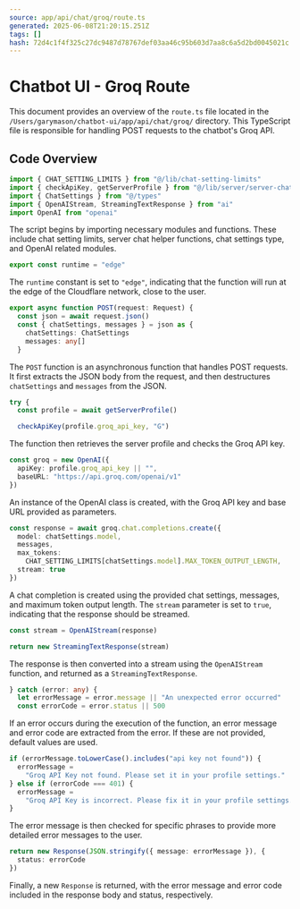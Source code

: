 ```yaml
---
source: app/api/chat/groq/route.ts
generated: 2025-06-08T21:20:15.251Z
tags: []
hash: 72d4c1f4f325c27dc9487d78767def03aa46c95b603d7aa8c6a5d2bd0045021c
---
```


# Chatbot UI - Groq Route

This document provides an overview of the `route.ts` file located in the `/Users/garymason/chatbot-ui/app/api/chat/groq/` directory. This TypeScript file is responsible for handling POST requests to the chatbot's Groq API.

## Code Overview

```ts
import { CHAT_SETTING_LIMITS } from "@/lib/chat-setting-limits"
import { checkApiKey, getServerProfile } from "@/lib/server/server-chat-helpers"
import { ChatSettings } from "@/types"
import { OpenAIStream, StreamingTextResponse } from "ai"
import OpenAI from "openai"
```

The script begins by importing necessary modules and functions. These include chat setting limits, server chat helper functions, chat settings type, and OpenAI related modules.

```ts
export const runtime = "edge"
```

The `runtime` constant is set to `"edge"`, indicating that the function will run at the edge of the Cloudflare network, close to the user.

```ts
export async function POST(request: Request) {
  const json = await request.json()
  const { chatSettings, messages } = json as {
    chatSettings: ChatSettings
    messages: any[]
  }
```

The `POST` function is an asynchronous function that handles POST requests. It first extracts the JSON body from the request, and then destructures `chatSettings` and `messages` from the JSON.

```ts
try {
  const profile = await getServerProfile()

  checkApiKey(profile.groq_api_key, "G")
```

The function then retrieves the server profile and checks the Groq API key.

```ts
const groq = new OpenAI({
  apiKey: profile.groq_api_key || "",
  baseURL: "https://api.groq.com/openai/v1"
})
```

An instance of the OpenAI class is created, with the Groq API key and base URL provided as parameters.

```ts
const response = await groq.chat.completions.create({
  model: chatSettings.model,
  messages,
  max_tokens:
    CHAT_SETTING_LIMITS[chatSettings.model].MAX_TOKEN_OUTPUT_LENGTH,
  stream: true
})
```

A chat completion is created using the provided chat settings, messages, and maximum token output length. The `stream` parameter is set to `true`, indicating that the response should be streamed.

```ts
const stream = OpenAIStream(response)

return new StreamingTextResponse(stream)
```

The response is then converted into a stream using the `OpenAIStream` function, and returned as a `StreamingTextResponse`.

```ts
} catch (error: any) {
  let errorMessage = error.message || "An unexpected error occurred"
  const errorCode = error.status || 500
```

If an error occurs during the execution of the function, an error message and error code are extracted from the error. If these are not provided, default values are used.

```ts
if (errorMessage.toLowerCase().includes("api key not found")) {
  errorMessage =
    "Groq API Key not found. Please set it in your profile settings."
} else if (errorCode === 401) {
  errorMessage =
    "Groq API Key is incorrect. Please fix it in your profile settings."
}
```

The error message is then checked for specific phrases to provide more detailed error messages to the user.

```ts
return new Response(JSON.stringify({ message: errorMessage }), {
  status: errorCode
})
```

Finally, a new `Response` is returned, with the error message and error code included in the response body and status, respectively.